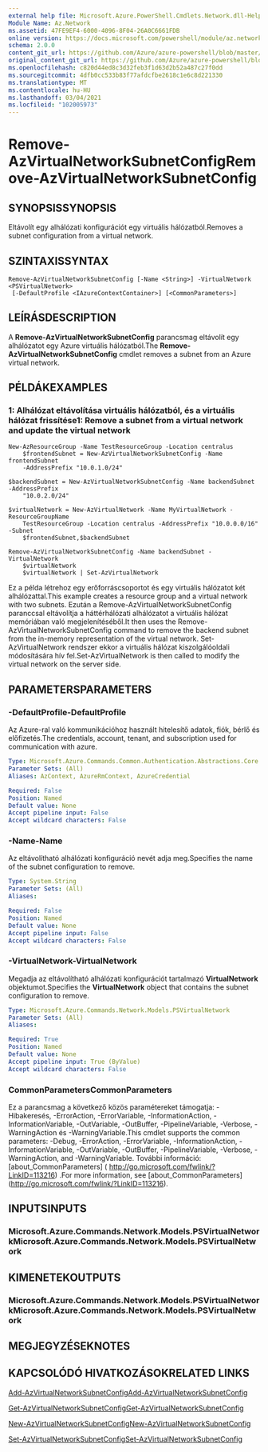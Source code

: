 ```yaml
---
external help file: Microsoft.Azure.PowerShell.Cmdlets.Network.dll-Help.xml
Module Name: Az.Network
ms.assetid: 47FE9EF4-6000-4096-8F04-26A0C6661FDB
online version: https://docs.microsoft.com/powershell/module/az.network/remove-azvirtualnetworksubnetconfig
schema: 2.0.0
content_git_url: https://github.com/Azure/azure-powershell/blob/master/src/Network/Network/help/Remove-AzVirtualNetworkSubnetConfig.md
original_content_git_url: https://github.com/Azure/azure-powershell/blob/master/src/Network/Network/help/Remove-AzVirtualNetworkSubnetConfig.md
ms.openlocfilehash: c820d44ed8c3d32feb3f1d63d2b52a487c27f0dd
ms.sourcegitcommit: 4dfb0cc533b83f77afdcfbe2618c1e6c8d221330
ms.translationtype: MT
ms.contentlocale: hu-HU
ms.lasthandoff: 03/04/2021
ms.locfileid: "102005973"
---
```

# <span data-ttu-id="597b5-101">Remove-AzVirtualNetworkSubnetConfig</span><span class="sxs-lookup"><span data-stu-id="597b5-101">Remove-AzVirtualNetworkSubnetConfig</span></span>

## <span data-ttu-id="597b5-102">SYNOPSIS</span><span class="sxs-lookup"><span data-stu-id="597b5-102">SYNOPSIS</span></span>
<span data-ttu-id="597b5-103">Eltávolít egy alhálózati konfigurációt egy virtuális hálózatból.</span><span class="sxs-lookup"><span data-stu-id="597b5-103">Removes a subnet configuration from a virtual network.</span></span>

## <span data-ttu-id="597b5-104">SZINTAXIS</span><span class="sxs-lookup"><span data-stu-id="597b5-104">SYNTAX</span></span>

```
Remove-AzVirtualNetworkSubnetConfig [-Name <String>] -VirtualNetwork <PSVirtualNetwork>
 [-DefaultProfile <IAzureContextContainer>] [<CommonParameters>]
```

## <span data-ttu-id="597b5-105">LEÍRÁS</span><span class="sxs-lookup"><span data-stu-id="597b5-105">DESCRIPTION</span></span>
<span data-ttu-id="597b5-106">A **Remove-AzVirtualNetworkSubnetConfig** parancsmag eltávolít egy alhálózatot egy Azure virtuális hálózatból.</span><span class="sxs-lookup"><span data-stu-id="597b5-106">The **Remove-AzVirtualNetworkSubnetConfig** cmdlet removes a subnet from an Azure virtual network.</span></span>

## <span data-ttu-id="597b5-107">PÉLDÁK</span><span class="sxs-lookup"><span data-stu-id="597b5-107">EXAMPLES</span></span>

### <span data-ttu-id="597b5-108">1: Alhálózat eltávolítása virtuális hálózatból, és a virtuális hálózat frissítése</span><span class="sxs-lookup"><span data-stu-id="597b5-108">1: Remove a subnet from a virtual network and update the virtual network</span></span>
```
New-AzResourceGroup -Name TestResourceGroup -Location centralus
    $frontendSubnet = New-AzVirtualNetworkSubnetConfig -Name frontendSubnet 
    -AddressPrefix "10.0.1.0/24"

$backendSubnet = New-AzVirtualNetworkSubnetConfig -Name backendSubnet -AddressPrefix 
    "10.0.2.0/24"

$virtualNetwork = New-AzVirtualNetwork -Name MyVirtualNetwork -ResourceGroupName 
    TestResourceGroup -Location centralus -AddressPrefix "10.0.0.0/16" -Subnet 
    $frontendSubnet,$backendSubnet

Remove-AzVirtualNetworkSubnetConfig -Name backendSubnet -VirtualNetwork 
    $virtualNetwork
    $virtualNetwork | Set-AzVirtualNetwork
```

<span data-ttu-id="597b5-109">Ez a példa létrehoz egy erőforráscsoportot és egy virtuális hálózatot két alhálózattal.</span><span class="sxs-lookup"><span data-stu-id="597b5-109">This example creates a resource group and a virtual network with two subnets.</span></span> <span data-ttu-id="597b5-110">Ezután a Remove-AzVirtualNetworkSubnetConfig paranccsal eltávolítja a háttérhálózati alhálózatot a virtuális hálózat memóriában való megjelenítéséből.</span><span class="sxs-lookup"><span data-stu-id="597b5-110">It then uses the Remove-AzVirtualNetworkSubnetConfig command to remove the backend subnet from the in-memory representation of the virtual network.</span></span> <span data-ttu-id="597b5-111">Set-AzVirtualNetwork rendszer ekkor a virtuális hálózat kiszolgálóoldali módosítására hív fel.</span><span class="sxs-lookup"><span data-stu-id="597b5-111">Set-AzVirtualNetwork is then called to modify the virtual network on the server side.</span></span>

## <span data-ttu-id="597b5-112">PARAMETERS</span><span class="sxs-lookup"><span data-stu-id="597b5-112">PARAMETERS</span></span>

### <span data-ttu-id="597b5-113">-DefaultProfile</span><span class="sxs-lookup"><span data-stu-id="597b5-113">-DefaultProfile</span></span>
<span data-ttu-id="597b5-114">Az Azure-ral való kommunikációhoz használt hitelesítő adatok, fiók, bérlő és előfizetés.</span><span class="sxs-lookup"><span data-stu-id="597b5-114">The credentials, account, tenant, and subscription used for communication with azure.</span></span>

```yaml
Type: Microsoft.Azure.Commands.Common.Authentication.Abstractions.Core.IAzureContextContainer
Parameter Sets: (All)
Aliases: AzContext, AzureRmContext, AzureCredential

Required: False
Position: Named
Default value: None
Accept pipeline input: False
Accept wildcard characters: False
```

### <span data-ttu-id="597b5-115">-Name</span><span class="sxs-lookup"><span data-stu-id="597b5-115">-Name</span></span>
<span data-ttu-id="597b5-116">Az eltávolítható alhálózati konfiguráció nevét adja meg.</span><span class="sxs-lookup"><span data-stu-id="597b5-116">Specifies the name of the subnet configuration to remove.</span></span>

```yaml
Type: System.String
Parameter Sets: (All)
Aliases:

Required: False
Position: Named
Default value: None
Accept pipeline input: False
Accept wildcard characters: False
```

### <span data-ttu-id="597b5-117">-VirtualNetwork</span><span class="sxs-lookup"><span data-stu-id="597b5-117">-VirtualNetwork</span></span>
<span data-ttu-id="597b5-118">Megadja az eltávolítható alhálózati konfigurációt tartalmazó **VirtualNetwork** objektumot.</span><span class="sxs-lookup"><span data-stu-id="597b5-118">Specifies the **VirtualNetwork** object that contains the subnet configuration to remove.</span></span>

```yaml
Type: Microsoft.Azure.Commands.Network.Models.PSVirtualNetwork
Parameter Sets: (All)
Aliases:

Required: True
Position: Named
Default value: None
Accept pipeline input: True (ByValue)
Accept wildcard characters: False
```

### <span data-ttu-id="597b5-119">CommonParameters</span><span class="sxs-lookup"><span data-stu-id="597b5-119">CommonParameters</span></span>
<span data-ttu-id="597b5-120">Ez a parancsmag a következő közös paramétereket támogatja: -Hibakeresés, -ErrorAction, -ErrorVariable, -InformationAction, -InformationVariable, -OutVariable, -OutBuffer, -PipelineVariable, -Verbose, -WarningAction és -WarningVariable.</span><span class="sxs-lookup"><span data-stu-id="597b5-120">This cmdlet supports the common parameters: -Debug, -ErrorAction, -ErrorVariable, -InformationAction, -InformationVariable, -OutVariable, -OutBuffer, -PipelineVariable, -Verbose, -WarningAction, and -WarningVariable.</span></span> <span data-ttu-id="597b5-121">További információ: [about_CommonParameters] ( http://go.microsoft.com/fwlink/?LinkID=113216) .</span><span class="sxs-lookup"><span data-stu-id="597b5-121">For more information, see [about_CommonParameters] (http://go.microsoft.com/fwlink/?LinkID=113216).</span></span>

## <span data-ttu-id="597b5-122">INPUTS</span><span class="sxs-lookup"><span data-stu-id="597b5-122">INPUTS</span></span>

### <span data-ttu-id="597b5-123">Microsoft.Azure.Commands.Network.Models.PSVirtualNetwork</span><span class="sxs-lookup"><span data-stu-id="597b5-123">Microsoft.Azure.Commands.Network.Models.PSVirtualNetwork</span></span>

## <span data-ttu-id="597b5-124">KIMENETEK</span><span class="sxs-lookup"><span data-stu-id="597b5-124">OUTPUTS</span></span>

### <span data-ttu-id="597b5-125">Microsoft.Azure.Commands.Network.Models.PSVirtualNetwork</span><span class="sxs-lookup"><span data-stu-id="597b5-125">Microsoft.Azure.Commands.Network.Models.PSVirtualNetwork</span></span>

## <span data-ttu-id="597b5-126">MEGJEGYZÉSEK</span><span class="sxs-lookup"><span data-stu-id="597b5-126">NOTES</span></span>

## <span data-ttu-id="597b5-127">KAPCSOLÓDÓ HIVATKOZÁSOK</span><span class="sxs-lookup"><span data-stu-id="597b5-127">RELATED LINKS</span></span>

[<span data-ttu-id="597b5-128">Add-AzVirtualNetworkSubnetConfig</span><span class="sxs-lookup"><span data-stu-id="597b5-128">Add-AzVirtualNetworkSubnetConfig</span></span>](./Add-AzVirtualNetworkSubnetConfig.md)

[<span data-ttu-id="597b5-129">Get-AzVirtualNetworkSubnetConfig</span><span class="sxs-lookup"><span data-stu-id="597b5-129">Get-AzVirtualNetworkSubnetConfig</span></span>](./Get-AzVirtualNetworkSubnetConfig.md)

[<span data-ttu-id="597b5-130">New-AzVirtualNetworkSubnetConfig</span><span class="sxs-lookup"><span data-stu-id="597b5-130">New-AzVirtualNetworkSubnetConfig</span></span>](./New-AzVirtualNetworkSubnetConfig.md)

[<span data-ttu-id="597b5-131">Set-AzVirtualNetworkSubnetConfig</span><span class="sxs-lookup"><span data-stu-id="597b5-131">Set-AzVirtualNetworkSubnetConfig</span></span>](./Set-AzVirtualNetworkSubnetConfig.md)


